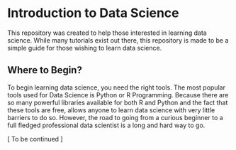 # Introduction to Data Science

This repository was created to help those interested in learning data science. While many tutorials exist out there, this repository is made to be a simple guide for those wishing to learn data science.

## Where to Begin?

To begin learning data science, you need the right tools. The most popular tools used for Data Science is Python or R Programming. Because there are so many powerful libraries available for both R and Python and the fact that these tools are free, allows anyone to learn data science with very little barriers to do so. However, the road to going from a curious beginner to a full fledged professional data scientist is a long and hard way to go.

[ To be continued ]
